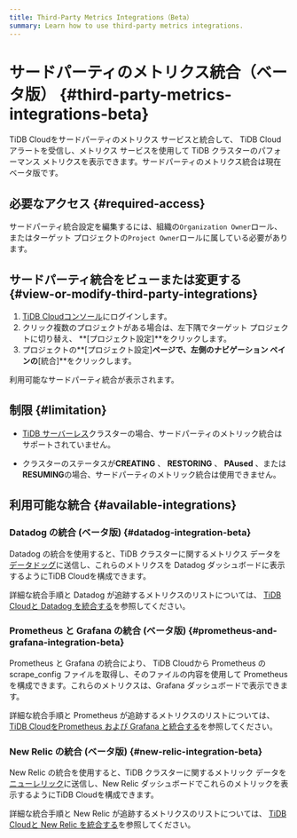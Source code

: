 ```yaml
---
title: Third-Party Metrics Integrations（Beta）
summary: Learn how to use third-party metrics integrations.
---
```


# サードパーティのメトリクス統合（ベータ版） {#third-party-metrics-integrations-beta}

TiDB Cloudをサードパーティのメトリクス サービスと統合して、 TiDB Cloudアラートを受信し、メトリクス サービスを使用して TiDB クラスターのパフォーマンス メトリクスを表示できます。サードパーティのメトリクス統合は現在ベータ版です。

## 必要なアクセス {#required-access}

サードパーティ統合設定を編集するには、組織の`Organization Owner`ロール、またはターゲット プロジェクトの`Project Owner`ロールに属している必要があります。

## サードパーティ統合をビューまたは変更する {#view-or-modify-third-party-integrations}

1.  [TiDB Cloudコンソール](https://tidbcloud.com)にログインします。
2.  クリック<mdsvgicon name="icon-left-projects">複数のプロジェクトがある場合は、左下隅でターゲット プロジェクトに切り替え、 **[プロジェクト設定]**をクリックします。</mdsvgicon>
3.  プロジェクトの**[プロジェクト設定]**ページで、左側のナビゲーション ペインの**[統合]**をクリックします。

利用可能なサードパーティ統合が表示されます。

## 制限 {#limitation}

-   [TiDB サーバーレス](/tidb-cloud/select-cluster-tier.md#tidb-serverless)クラスターの場合、サードパーティのメトリック統合はサポートされていません。

-   クラスターのステータスが**CREATING** 、 **RESTORING** 、 **PAused** 、または**RESUMING**の場合、サードパーティのメトリック統合は使用できません。

## 利用可能な統合 {#available-integrations}

### Datadog の統合 (ベータ版) {#datadog-integration-beta}

Datadog の統合を使用すると、TiDB クラスターに関するメトリクス データを[データドッグ](https://www.datadoghq.com/)に送信し、これらのメトリクスを Datadog ダッシュボードに表示するようにTiDB Cloudを構成できます。

詳細な統合手順と Datadog が追跡するメトリクスのリストについては、 [TiDB Cloudと Datadog を統合する](/tidb-cloud/monitor-datadog-integration.md)を参照してください。

### Prometheus と Grafana の統合 (ベータ版) {#prometheus-and-grafana-integration-beta}

Prometheus と Grafana の統合により、 TiDB Cloudから Prometheus のscrape_config ファイルを取得し、そのファイルの内容を使用して Prometheus を構成できます。これらのメトリクスは、Grafana ダッシュボードで表示できます。

詳細な統合手順と Prometheus が追跡するメトリクスのリストについては、 [TiDB CloudをPrometheus および Grafana と統合する](/tidb-cloud/monitor-prometheus-and-grafana-integration.md)を参照してください。

### New Relic の統合 (ベータ版) {#new-relic-integration-beta}

New Relic の統合を使用すると、TiDB クラスターに関するメトリック データを[ニューレリック](https://newrelic.com/)に送信し、New Relic ダッシュボードでこれらのメトリックを表示するようにTiDB Cloudを構成できます。

詳細な統合手順と New Relic が追跡するメトリクスのリストについては、 [TiDB Cloudと New Relic を統合する](/tidb-cloud/monitor-new-relic-integration.md)を参照してください。
